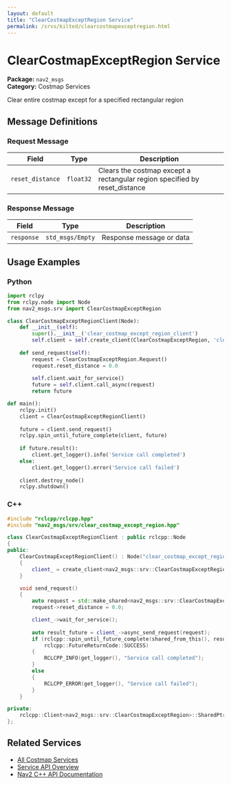 ```yaml
---
layout: default
title: "ClearCostmapExceptRegion Service"
permalink: /srvs/kilted/clearcostmapexceptregion.html
---
```


# ClearCostmapExceptRegion Service

**Package:** `nav2_msgs`  
**Category:** Costmap Services

Clear entire costmap except for a specified rectangular region

## Message Definitions

### Request Message

| Field | Type | Description |
|-------|------|-------------|
| `reset_distance` | `float32` | Clears the costmap except a rectangular region specified by reset_distance |


### Response Message

| Field | Type | Description |
|-------|------|-------------|
| `response` | `std_msgs/Empty` | Response message or data |



## Usage Examples

### Python

```python
import rclpy
from rclpy.node import Node
from nav2_msgs.srv import ClearCostmapExceptRegion

class ClearCostmapExceptRegionClient(Node):
    def __init__(self):
        super().__init__('clear_costmap_except_region_client')
        self.client = self.create_client(ClearCostmapExceptRegion, 'clear_costmap_except_region')
        
    def send_request(self):
        request = ClearCostmapExceptRegion.Request()
        request.reset_distance = 0.0
        
        self.client.wait_for_service()
        future = self.client.call_async(request)
        return future

def main():
    rclpy.init()
    client = ClearCostmapExceptRegionClient()
    
    future = client.send_request()
    rclpy.spin_until_future_complete(client, future)
    
    if future.result():
        client.get_logger().info('Service call completed')
    else:
        client.get_logger().error('Service call failed')
        
    client.destroy_node()
    rclpy.shutdown()
```

### C++

```cpp
#include "rclcpp/rclcpp.hpp"
#include "nav2_msgs/srv/clear_costmap_except_region.hpp"

class ClearCostmapExceptRegionClient : public rclcpp::Node
{
public:
    ClearCostmapExceptRegionClient() : Node("clear_costmap_except_region_client")
    {
        client_ = create_client<nav2_msgs::srv::ClearCostmapExceptRegion>("clear_costmap_except_region");
    }

    void send_request()
    {
        auto request = std::make_shared<nav2_msgs::srv::ClearCostmapExceptRegion::Request>();
        request->reset_distance = 0.0;

        client_->wait_for_service();
        
        auto result_future = client_->async_send_request(request);
        if (rclcpp::spin_until_future_complete(shared_from_this(), result_future) ==
            rclcpp::FutureReturnCode::SUCCESS)
        {
            RCLCPP_INFO(get_logger(), "Service call completed");
        }
        else
        {
            RCLCPP_ERROR(get_logger(), "Service call failed");
        }
    }

private:
    rclcpp::Client<nav2_msgs::srv::ClearCostmapExceptRegion>::SharedPtr client_;
};
```

## Related Services

- [All Costmap Services](/kilted/srvs/index.html#costmap-services)
- [Service API Overview](/kilted/srvs/index.html)
- [Nav2 C++ API Documentation](/kilted/html/index.html)
